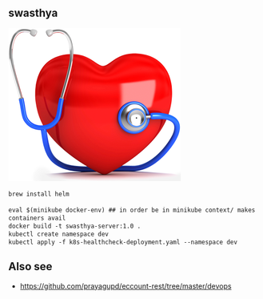 swasthya
--------

![](swasthya.png)

```
brew install helm

eval $(minikube docker-env) ## in order be in minikube context/ makes containers avail
docker build -t swasthya-server:1.0 .
kubectl create namespace dev
kubectl apply -f k8s-healthcheck-deployment.yaml --namespace dev
```


Also see
--------

- https://github.com/prayagupd/eccount-rest/tree/master/devops
